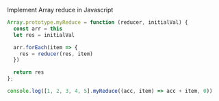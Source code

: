 Implement Array reduce in Javascript

```js
Array.prototype.myReduce = function (reducer, initialVal) {
  const arr = this
  let res = initialVal

  arr.forEach(item => {
    res = reducer(res, item)
  })

  return res
};

console.log([1, 2, 3, 4, 5].myReduce((acc, item) => acc + item, 0))
```
